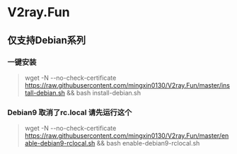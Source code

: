 # V2ray.Fun
## 仅支持Debian系列
### 一键安装
> wget -N --no-check-certificate https://raw.githubusercontent.com/mingxin0130/V2ray.Fun/master/install-debian.sh && bash install-debian.sh

### Debian9 取消了rc.local 请先运行这个 ###
> wget -N --no-check-certificate https://raw.githubusercontent.com/mingxin0130/V2ray.Fun/master/enable-debian9-rclocal.sh && bash enable-debian9-rclocal.sh
